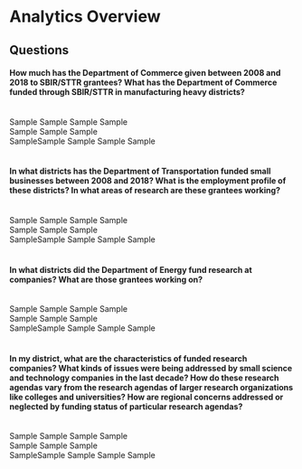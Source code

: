 # Analytics Overview

## **Questions**


#### **How much has the Department of Commerce given between 2008 and 2018 to SBIR/STTR grantees? What has the Department of Commerce funded through SBIR/STTR in manufacturing heavy districts?**
</br>
Sample
Sample
Sample
Sample

</br>
Sample
Sample
Sample
</br>
SampleSample
Sample
Sample
Sample
</br>
</br>

#### **In what districts has the Department of Transportation funded small businesses between 2008 and 2018? What is the employment profile of these districts?  In what areas of research are these grantees working?**

</br>
Sample
Sample
Sample
Sample

</br>
Sample
Sample
Sample
</br>
SampleSample
Sample
Sample
Sample
</br>
</br>


#### **In what districts did the Department of Energy fund research at companies? What are those grantees working on?**

</br>
Sample
Sample
Sample
Sample

</br>
Sample
Sample
Sample
</br>
SampleSample
Sample
Sample
Sample
</br>
</br>


#### **In my district, what are the characteristics of funded research companies? What kinds of issues were being addressed by small science and technology companies in the last decade? How do these research agendas vary from the research agendas of larger research organizations like colleges and universities? How are regional concerns addressed or neglected by funding status of particular research agendas?**

</br>
Sample
Sample
Sample
Sample

</br>
Sample
Sample
Sample
</br>
SampleSample
Sample
Sample
Sample
</br>